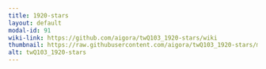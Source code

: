 ```yaml
---
title: 1920-stars
layout: default
modal-id: 91
wiki-link: https://github.com/aigora/twQ103_1920-stars/wiki
thumbnail: https://raw.githubusercontent.com/aigora/twQ103_1920-stars/master/logo.png
alt: twQ103_1920-stars
---
```

